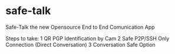 # safe-talk

Safe-Talk the new Opensource End to End Comunication App

Steps to take:
<list>
1 QR PGP Identification by Cam
2 Safe P2P/SSH Only Connection (Direct Conversation) 
3 Conversation Safe Option
</list>
